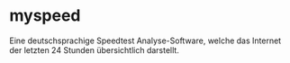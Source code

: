 # myspeed
Eine deutschsprachige Speedtest Analyse-Software, welche das Internet der letzten 24 Stunden übersichtlich darstellt.
